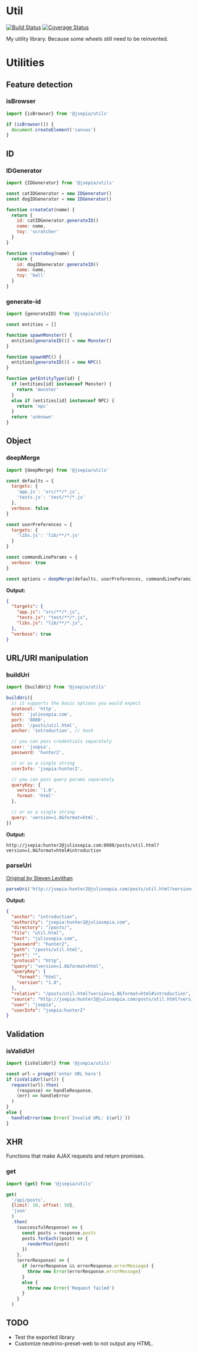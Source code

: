 # Util

[![Build Status](https://travis-ci.org/jsepia/utils.svg?branch=master)](https://travis-ci.org/jsepia/utils) [![Coverage Status](https://coveralls.io/repos/github/jsepia/utils/badge.svg?branch=master)](https://coveralls.io/github/jsepia/utils?branch=master)

My utility library. Because some wheels still need to be reinvented.

# Utilities

## Feature detection

### isBrowser

```js
import {isBrowser} from '@jsepia/utils'

if (isBrowser()) {
  document.createElement('canvas')
}
```

## ID

### IDGenerator

```js
import {IDGenerator} from '@jsepia/utils'

const catIDGenerator = new IDGenerator()
const dogIDGenerator = new IDGenerator()

function createCat(name) {
  return {
    id: catIDGenerator.generateID()
    name: name,
    toy: 'scratcher'
  }
}

function createDog(name) {
  return {
    id: dogIDGenerator.generateID()
    name: name,
    toy: 'ball'
  }
}
```

### generate-id

```js
import {generateID} from '@jsepia/utils'

const entities = []

function spawnMonster() {
  entities[generateID()] = new Monster()
}

function spawnNPC() {
  entities[generateID()] = new NPC()
}

function getEntityType(id) {
  if (entities[id] instanceof Monster) {
    return 'monster'
  }
  else if (entities[id] instanceof NPC) {
    return 'npc'
  }
  return 'unknown'
}
```

## Object

### deepMerge

```js
import {deepMerge} from '@jsepia/utils'

const defaults = {
  targets: {
    'app.js': 'src/**/*.js',
    'tests.js': 'test/**/*.js'
  },
  verbose: false
}

const userPreferences = {
  targets: {
    'libs.js': 'lib/**/*.js'
  }
}

const commandLineParams = {
  verbose: true
}

const options = deepMerge(defaults, userPreferences, commandLineParams)
```

**Output:**

```json
{
  "targets": {
    "app.js": "src/**/*.js",
    "tests.js": "test/**/*.js",
    "libs.js": "lib/**/*.js",
  },
  "verbose": true
}
```

## URL/URI manipulation

### buildUri

```js
import {buildUri} from '@jsepia/utils'

buildUri({
  // it supports the basic options you would expect
  protocol: 'http',
  host: 'juliosepia.com',
  port: '8080',
  path: '/posts/util.html',
  anchor: 'introduction', // hash

  // you can pass credentials separately
  user: 'jsepia',
  password: 'hunter2',

  // or as a single string
  userInfo: 'jsepia:hunter2',

  // you can pass query params separately
  queryKey: {
    version: '1.0',
    format: 'html'
  },

  // or as a single string
  query: 'version=1.0&format=html',
})
```

**Output:**

```
http://jsepia:hunter2@juliosepia.com:8080/posts/util.html?version=1.0&format=html#introduction
```

### parseUri

[Original by Steven Levithan](http://blog.stevenlevithan.com/archives/parseuri)

```js
parseUri('http://jsepia:hunter2@juliosepia.com/posts/util.html?version=1.0&format=html#introduction')
```

**Output:**

```json
{
  "anchor": "introduction",
  "authority": "jsepia:hunter2@juliosepia.com",
  "directory": "/posts/",
  "file": "util.html",
  "host": "juliosepia.com",
  "password": "hunter2",
  "path": "/posts/util.html",
  "port": "",
  "protocol": "http",
  "query": "version=1.0&format=html",
  "queryKey": {
    "format": "html",
    "version": "1.0",
  },
  "relative": "/posts/util.html?version=1.0&format=html#introduction",
  "source": "http://jsepia:hunter2@juliosepia.com/posts/util.html?version=1.0&format=html#introduction",
  "user": "jsepia",
  "userInfo": "jsepia:hunter2"
}
```

## Validation

### isValidUrl

```js
import {isValidUrl} from '@jsepia/utils'

const url = prompt('enter URL here')
if (isValidUrl(url)) {
  request(url).then(
    (response) => handleResponse,
    (err) => handleError
  )
}
else {
  handleError(new Error(`Invalid URL: ${url}`))
}
```

## XHR

Functions that make AJAX requests and return promises.

### get

```js
import {get} from '@jsepia/utils'

get(
  '/api/posts',
  {limit: 10, offset: 50},
  'json'
  )
  .then(
    (successfulResponse) => {
      const posts = response.posts
      posts.forEach((post) => {
        renderPost(post)
      })
    },
    (errorResponse) => {
      if (errorResponse && errorResponse.errorMessage) {
        throw new Error(errorResponse.errorMessage)
      }
      else {
        throw new Error('Request failed')
      }
    }
  )
```

## TODO

* Test the exported library
* Customize neutrino-preset-web to not output any HTML.
